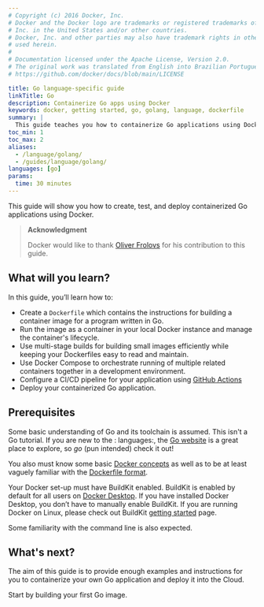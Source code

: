 ```yaml
---
# Copyright (c) 2016 Docker, Inc.
# Docker and the Docker logo are trademarks or registered trademarks of Docker,
# Inc. in the United States and/or other countries.
# Docker, Inc. and other parties may also have trademark rights in other terms
# used herein.
#
# Documentation licensed under the Apache License, Version 2.0.
# The original work was translated from English into Brazilian Portuguese.
# https://github.com/docker/docs/blob/main/LICENSE

title: Go language-specific guide
linkTitle: Go
description: Containerize Go apps using Docker
keywords: docker, getting started, go, golang, language, dockerfile
summary: |
  This guide teaches you how to containerize Go applications using Docker.
toc_min: 1
toc_max: 2
aliases:
  - /language/golang/
  - /guides/language/golang/
languages: [go]
params:
  time: 30 minutes
---
```

This guide will show you how to create, test, and deploy containerized Go applications using Docker.

> **Acknowledgment**
>
> Docker would like to thank [Oliver Frolovs](https://www.linkedin.com/in/ofr/) for his contribution to this guide.

## What will you learn?

In this guide, you’ll learn how to:

- Create a `Dockerfile` which contains the instructions for building a container image for a program written in Go.
- Run the image as a container in your local Docker instance and manage the container's lifecycle.
- Use multi-stage builds for building small images efficiently while keeping your Dockerfiles easy to read and maintain.
- Use Docker Compose to orchestrate running of multiple related containers together in a development environment.
- Configure a CI/CD pipeline for your application using [GitHub Actions](https://docs.github.com/en/actions)
- Deploy your containerized Go application.

## Prerequisites

Some basic understanding of Go and its toolchain is assumed. This isn't a Go tutorial. If you are new to the : languages:,
the [Go website](https://golang.org/) is a great place to explore,
so _go_ (pun intended) check it out!

You also must know some basic [Docker concepts](/get-started/docker-concepts/the-basics/what-is-a-container.md) as well as to
be at least vaguely familiar with the [Dockerfile format](/manuals/build/concepts/dockerfile.md).

Your Docker set-up must have BuildKit enabled. BuildKit is enabled by default for all users on [Docker Desktop](/manuals/desktop/_index.md).
If you have installed Docker Desktop, you don’t have to manually enable BuildKit. If you are running Docker on Linux,
please check out BuildKit [getting started](/manuals/build/buildkit/_index.md#getting-started) page.

Some familiarity with the command line is also expected.

## What's next?

The aim of this guide is to provide enough examples and instructions for you to containerize your own Go application and deploy it into the Cloud.

Start by building your first Go image.
